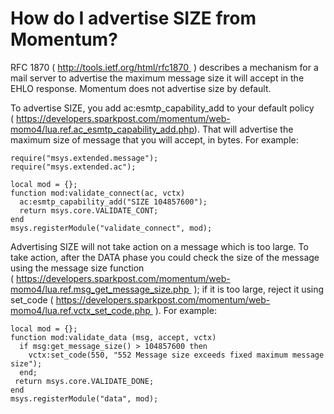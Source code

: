 # How do I advertise SIZE from Momentum?

RFC 1870 ( http://tools.ietf.org/html/rfc1870  ) describes a mechanism for a mail server to advertise the maximum message size it will accept in the EHLO response. Momentum does not advertise size by default.

To advertise SIZE, you add ac:esmtp_capability_add to your default policy ( https://developers.sparkpost.com/momentum/web-momo4/lua.ref.ac_esmtp_capability_add.php). That will advertise the maximum size of message that you will accept, in bytes. For example:

```3require("msys.core");
require("msys.extended.message");
require("msys.extended.ac");

local mod = {};
function mod:validate_connect(ac, vctx)
  ac:esmtp_capability_add("SIZE 104857600");
  return msys.core.VALIDATE_CONT;
end
msys.registerModule("validate_connect", mod);
```

Advertising SIZE will not take action on a message which is too large. To take action, after the DATA phase you could check the size of the message using the message size function ( https://developers.sparkpost.com/momentum/web-momo4/lua.ref.msg_get_message_size.php  ); if it is too large, reject it using set_code ( https://developers.sparkpost.com/momentum/web-momo4/lua.ref.vctx_set_code.php  ). For example:

```
local mod = {};
function mod:validate_data (msg, accept, vctx)
  if msg:get_message_size() > 104857600 then
    vctx:set_code(550, "552 Message size exceeds fixed maximum message size");
  end;
 return msys.core.VALIDATE_DONE;
end
msys.registerModule("data", mod);
```